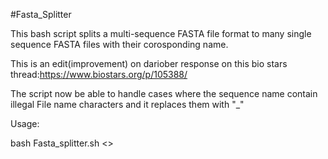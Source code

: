#Fasta_Splitter

This bash script splits a multi-sequence FASTA file format to many single sequence FASTA files with their corosponding name.

This is an edit(improvement) on dariober response on this bio stars thread:https://www.biostars.org/p/105388/

The script now be able to handle cases where the sequence name contain illegal File name characters and it replaces them with "_" 

Usage:

bash Fasta_splitter.sh <<Filename>>
